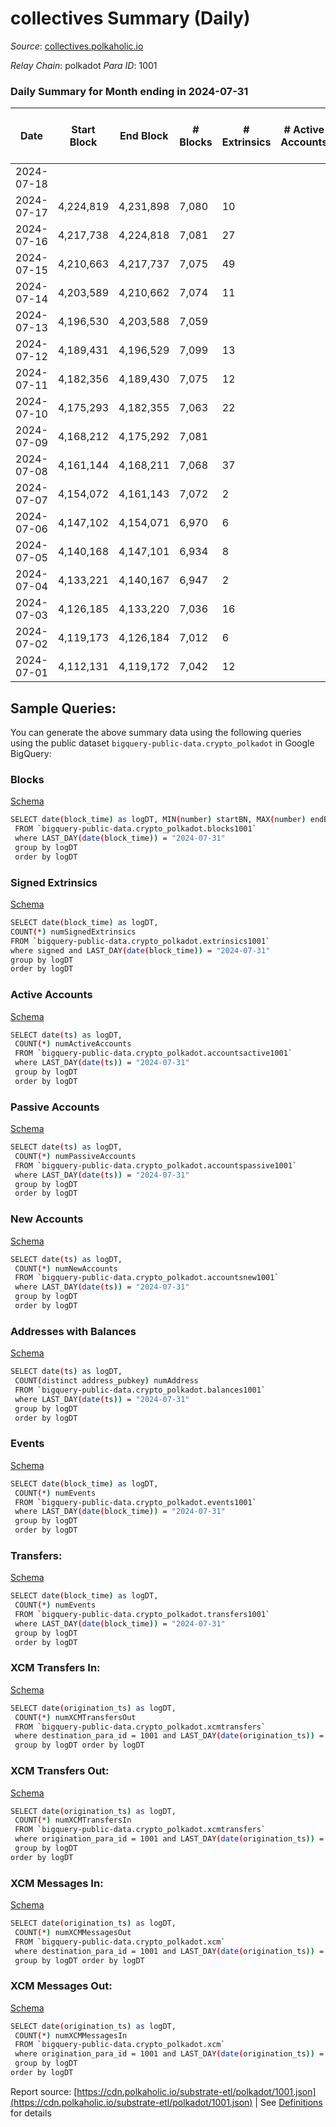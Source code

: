 # collectives Summary (Daily)

_Source_: [collectives.polkaholic.io](https://collectives.polkaholic.io)

*Relay Chain*: polkadot
*Para ID*: 1001



### Daily Summary for Month ending in 2024-07-31


| Date    | Start Block | End Block | # Blocks | # Extrinsics | # Active Accounts | # Passive Accounts | # New Accounts | # Addresses | # Events  | # Transfers ($USD) | # XCM Transfers In ($USD) | # XCM Transfers Out ($USD) | # XCM In | # XCM Out | Issues |
|---------|-------------|-----------|----------|--------------|-------------------|--------------------|----------------|-------------|-----------|--------------------|---------------------------|----------------------------|----------|-----------|--------|
| 2024-07-18 |  |  |  |  |  |  |  |  |  |   |   |   |  |  |  |
| 2024-07-17 | 4,224,819 | 4,231,898 | 7,080 | 10 |  |  |  | 126 | 14,259 | 26  |   |   |  |  |  |
| 2024-07-16 | 4,217,738 | 4,224,818 | 7,081 | 27 |  |  |  | 126 | 14,420 | 52  |   |   |  |  |  |
| 2024-07-15 | 4,210,663 | 4,217,737 | 7,075 | 49 |  |  |  | 124 | 14,524 | 52  |   |   |  |  |  |
| 2024-07-14 | 4,203,589 | 4,210,662 | 7,074 | 11 |  |  |  | 124 | 14,287 |   |   |   |  |  |  |
| 2024-07-13 | 4,196,530 | 4,203,588 | 7,059 |  |  |  |  | 124 | 14,196 |   |   |   |  |  |  |
| 2024-07-12 | 4,189,431 | 4,196,529 | 7,099 | 13 |  |  |  | 124 | 14,312 | 26  |   |   |  |  |  |
| 2024-07-11 | 4,182,356 | 4,189,430 | 7,075 | 12 |  |  |  | 124 | 14,257 |   |   |   |  |  |  |
| 2024-07-10 | 4,175,293 | 4,182,355 | 7,063 | 22 |  |  |  | 124 | 14,259 |   |   |   |  |  |  |
| 2024-07-09 | 4,168,212 | 4,175,292 | 7,081 |  |  |  |  |  |  |   |   |   |  |  |  |
| 2024-07-08 | 4,161,144 | 4,168,211 | 7,068 | 37 |  |  |  |  | 14,372 | 26  |   |   |  |  |  |
| 2024-07-07 | 4,154,072 | 4,161,143 | 7,072 | 2 |  |  |  |  | 14,171 |   |   |   |  |  |  |
| 2024-07-06 | 4,147,102 | 4,154,071 | 6,970 | 6 |  |  |  |  | 13,980 |   |   |   |  |  |  |
| 2024-07-05 | 4,140,168 | 4,147,101 | 6,934 | 8 |  |  |  |  | 13,937 | 26  |   |   |  |  |  |
| 2024-07-04 | 4,133,221 | 4,140,167 | 6,947 | 2 |  |  |  |  | 13,901 |   |   |   |  |  |  |
| 2024-07-03 | 4,126,185 | 4,133,220 | 7,036 | 16 |  |  |  |  | 14,199 | 26  |   |   |  |  |  |
| 2024-07-02 | 4,119,173 | 4,126,184 | 7,012 | 6 |  |  |  |  | 14,162 |   |   |   |  |  |  |
| 2024-07-01 | 4,112,131 | 4,119,172 | 7,042 | 12 |  |  |  |  | 14,206 | 26  |   |   |  |  |  |

## Sample Queries:
You can generate the above summary data using the following queries using the public dataset `bigquery-public-data.crypto_polkadot` in Google BigQuery:


### Blocks 

[Schema](https://github.com/colorfulnotion/substrate-etl/blob/main/schema/blocks.json)

```bash
SELECT date(block_time) as logDT, MIN(number) startBN, MAX(number) endBN, COUNT(*) numBlocks 
 FROM `bigquery-public-data.crypto_polkadot.blocks1001`  
 where LAST_DAY(date(block_time)) = "2024-07-31" 
 group by logDT 
 order by logDT
```

### Signed Extrinsics 

[Schema](https://github.com/colorfulnotion/substrate-etl/blob/main/schema/extrinsics.json)

```bash
SELECT date(block_time) as logDT, 
COUNT(*) numSignedExtrinsics 
FROM `bigquery-public-data.crypto_polkadot.extrinsics1001`  
where signed and LAST_DAY(date(block_time)) = "2024-07-31" 
group by logDT 
order by logDT
```

### Active Accounts 

[Schema](https://github.com/colorfulnotion/substrate-etl/blob/main/schema/accountsactive.json)

```bash
SELECT date(ts) as logDT, 
 COUNT(*) numActiveAccounts 
 FROM `bigquery-public-data.crypto_polkadot.accountsactive1001` 
 where LAST_DAY(date(ts)) = "2024-07-31" 
 group by logDT 
 order by logDT
```

### Passive Accounts 

[Schema](https://github.com/colorfulnotion/substrate-etl/blob/main/schema/accountspassive.json)

```bash
SELECT date(ts) as logDT, 
 COUNT(*) numPassiveAccounts 
 FROM `bigquery-public-data.crypto_polkadot.accountspassive1001` 
 where LAST_DAY(date(ts)) = "2024-07-31" 
 group by logDT 
 order by logDT
```

### New Accounts 

[Schema](https://github.com/colorfulnotion/substrate-etl/blob/main/schema/accountsnew.json)

```bash
SELECT date(ts) as logDT, 
 COUNT(*) numNewAccounts 
 FROM `bigquery-public-data.crypto_polkadot.accountsnew1001` 
 where LAST_DAY(date(ts)) = "2024-07-31" 
 group by logDT
 order by logDT
```

### Addresses with Balances 

[Schema](https://github.com/colorfulnotion/substrate-etl/blob/main/schema/balances.json)

```bash
SELECT date(ts) as logDT,
 COUNT(distinct address_pubkey) numAddress 
 FROM `bigquery-public-data.crypto_polkadot.balances1001` 
 where LAST_DAY(date(ts)) = "2024-07-31" 
 group by logDT 
 order by logDT
```

### Events 

[Schema](https://github.com/colorfulnotion/substrate-etl/blob/main/schema/events.json)

```bash
SELECT date(block_time) as logDT, 
 COUNT(*) numEvents 
 FROM `bigquery-public-data.crypto_polkadot.events1001` 
 where LAST_DAY(date(block_time)) = "2024-07-31" 
 group by logDT 
 order by logDT
```

### Transfers:

[Schema](https://github.com/colorfulnotion/substrate-etl/blob/main/schema/transfers.json)

```bash
SELECT date(block_time) as logDT, 
 COUNT(*) numEvents 
 FROM `bigquery-public-data.crypto_polkadot.transfers1001` 
 where LAST_DAY(date(block_time)) = "2024-07-31" 
 group by logDT 
 order by logDT
```

### XCM Transfers In: 

[Schema](https://github.com/colorfulnotion/substrate-etl/blob/main/schema/xcmtransfers.json)

```bash
SELECT date(origination_ts) as logDT, 
 COUNT(*) numXCMTransfersOut 
 FROM `bigquery-public-data.crypto_polkadot.xcmtransfers` 
 where destination_para_id = 1001 and LAST_DAY(date(origination_ts)) = "2024-07-31" 
 group by logDT order by logDT
```

### XCM Transfers Out: 

[Schema](https://github.com/colorfulnotion/substrate-etl/blob/main/schema/xcmtransfers.json)

```bash
SELECT date(origination_ts) as logDT, 
 COUNT(*) numXCMTransfersIn 
 FROM `bigquery-public-data.crypto_polkadot.xcmtransfers` 
 where origination_para_id = 1001 and LAST_DAY(date(origination_ts)) = "2024-07-31" 
 group by logDT 
order by logDT
```

### XCM Messages In: 

[Schema](https://github.com/colorfulnotion/substrate-etl/blob/main/schema/xcm.json)

```bash
SELECT date(origination_ts) as logDT, 
 COUNT(*) numXCMMessagesOut 
 FROM `bigquery-public-data.crypto_polkadot.xcm` 
 where destination_para_id = 1001 and LAST_DAY(date(origination_ts)) = "2024-07-31" 
 group by logDT order by logDT
```

### XCM Messages Out: 

[Schema](https://github.com/colorfulnotion/substrate-etl/blob/main/schema/xcm.json)

```bash
SELECT date(origination_ts) as logDT, 
 COUNT(*) numXCMMessagesIn 
 FROM `bigquery-public-data.crypto_polkadot.xcm` 
 where origination_para_id = 1001 and LAST_DAY(date(origination_ts)) = "2024-07-31" 
 group by logDT 
order by logDT
```


Report source: [https://cdn.polkaholic.io/substrate-etl/polkadot/1001.json](https://cdn.polkaholic.io/substrate-etl/polkadot/1001.json) | See [Definitions](/DEFINITIONS.md) for details
